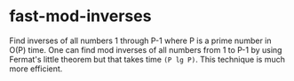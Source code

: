 # fast-mod-inverses
Find inverses of all numbers 1 through P-1 where P is a prime number in O(P) time. One can find mod inverses of all numbers from 1 to P-1 by using Fermat's little theorem but that takes time `(P lg P)`. This technique is much more efficient.
